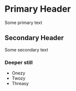 # Primary Header
Some primary text

## Secondary Header
Some secondary text


### Deeper still
* Onezy
* Twozy
* Threasy
